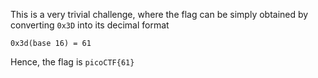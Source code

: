 This is a very trivial challenge, where the flag can be simply obtained by converting `0x3D` into its decimal format

```
0x3d(base 16) = 61
```

Hence, the flag is `picoCTF{61}`